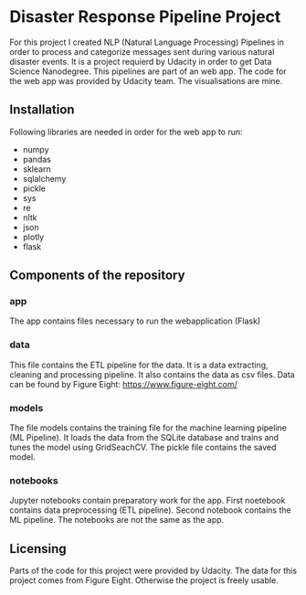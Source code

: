 # Disaster Response Pipeline Project

For this project I created NLP (Natural Language Processing) Pipelines in order to process and categorize messages sent during various natural disaster events. It is a project requierd by Udacity in order to get Data Science Nanodegree. This pipelines are part of an web app. The code for the web app was provided by Udacity team. The visualisations are mine. 

## Installation

Following libraries are needed in order for the web app to run:

- numpy
- pandas
- sklearn
- sqlalchemy
- pickle
- sys
- re
- nltk
- json
- plotly
- flask

## Components of the repository

### app

The app contains files necessary to run the webapplication (Flask)

### data

This file contains the ETL pipeline for the data. It is a data extracting, cleaning and processing pipeline. It also contains the data as csv files. Data can be found by Figure Eight: https://www.figure-eight.com/

### models

The file models contains the training file for the machine learning pipeline (ML Pipeline). It loads the data from the SQLite database and trains and tunes the model using GridSeachCV. The pickle file contains the saved model.

### notebooks

Jupyter notebooks contain preparatory work for the app. First noetebook contains data preprocessing (ETL pipeline). Second notebook contains the ML pipeline. The notebooks are not the same as the app. 

## Licensing
Parts of the code for this project were provided by Udacity. The data for this project comes from Figure Eight. Otherwise the project is freely usable. 
